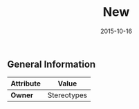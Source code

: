 ﻿---
title: New
toc: false
type: specs
date: "2015-10-16"
draft: false
specification: VEC
version: 1.1.2
documentType: "Recommendation"
elementType: Class
classes:
  - New
menu_name: vec-1.1.2
---


## General Information

| Attribute               | Value |
|-------------------------|-------|
| **Owner**               | Stereotypes |
